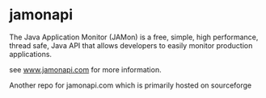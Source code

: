 # jamonapi

The Java Application Monitor (JAMon) is a free, simple, high performance, thread safe, Java API that allows developers to easily monitor production applications.

see www.jamonapi.com for more information.

Another repo for jamonapi.com which is primarily hosted on sourceforge
